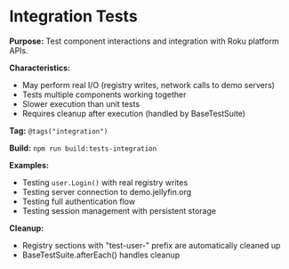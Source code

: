 # Integration Tests

**Purpose:** Test component interactions and integration with Roku platform APIs.

**Characteristics:**

- May perform real I/O (registry writes, network calls to demo servers)
- Tests multiple components working together
- Slower execution than unit tests
- Requires cleanup after execution (handled by BaseTestSuite)

**Tag:** `@tags("integration")`

**Build:** `npm run build:tests-integration`

**Examples:**

- Testing `user.Login()` with real registry writes
- Testing server connection to demo.jellyfin.org
- Testing full authentication flow
- Testing session management with persistent storage

**Cleanup:**

- Registry sections with "test-user-" prefix are automatically cleaned up
- BaseTestSuite.afterEach() handles cleanup
